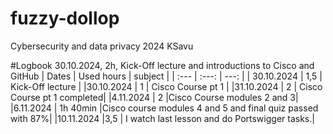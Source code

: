 # fuzzy-dollop
Cybersecurity and data privacy 2024 KSavu

#Logbook
30.10.2024, 2h, Kick-Off lecture and introductions to Cisco and GitHub
| Dates        | Used hours     | subject             |
| :---         |     :---:      |          ---:       |
| 30.10.2024   | 1,5            | Kick-Off lecture    |
|30.10.2024    | 1              | Cisco Course pt 1   |
|31.10.2024    | 2              | Cisco Course pt 1 completed|
|4.11.2024     | 2              |Cisco Course modules 2 and 3|
|6.11.2024     | 1h 40min       |Cisco course modules 4 and 5 and final quiz passed with 87%|
|10.11.2024    |3,5              | I watch last lesson and do Portswigger tasks.|
